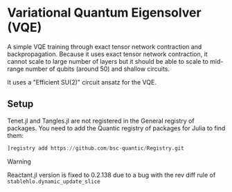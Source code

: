 # Variational Quantum Eigensolver (VQE)

A simple VQE training through exact tensor network contraction and backpropagation.
Because it uses exact tensor network contraction, it cannot scale to large number of layers but it should be able to scale to mid-range number of qubits (around 50) and shallow circuits.

It uses a "Efficient SU(2)" circuit ansatz for the VQE.

## Setup

Tenet.jl and Tangles.jl are not registered in the General registry of packages.
You need to add the Quantic registry of packages for Julia to find them:

```julia
]registry add https://github.com/bsc-quantic/Registry.git
```

> [!WARNING]
> Reactant.jl version is fixed to 0.2.138 due to a bug with the rev diff rule of `stablehlo.dynamic_update_slice`
